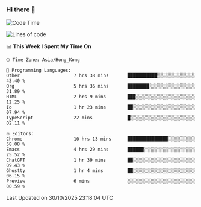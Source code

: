 ### Hi there 👋

<!--
**nicehiro/nicehiro** is a ✨ _special_ ✨ repository because its `README.md` (this file) appears on your GitHub profile.

Here are some ideas to get you started:

- 🔭 I’m currently working on ...
- 🌱 I’m currently learning ...
- 👯 I’m looking to collaborate on ...
- 🤔 I’m looking for help with ...
- 💬 Ask me about ...
- 📫 How to reach me: ...
- 😄 Pronouns: ...
- ⚡ Fun fact: ...
-->

<!--START_SECTION:waka-->
![Code Time](http://img.shields.io/badge/Code%20Time-1%2C186%20hrs%2049%20mins-blue)

![Lines of code](https://img.shields.io/badge/From%20Hello%20World%20I%27ve%20Written-1.9%20million%20lines%20of%20code-blue)

📊 **This Week I Spent My Time On** 

```text
🕑︎ Time Zone: Asia/Hong_Kong

💬 Programming Languages: 
Other                    7 hrs 38 mins       ███████████░░░░░░░░░░░░░░   43.40 % 
Org                      5 hrs 36 mins       ████████░░░░░░░░░░░░░░░░░   31.89 % 
HTML                     2 hrs 9 mins        ███░░░░░░░░░░░░░░░░░░░░░░   12.25 % 
Io                       1 hr 23 mins        ██░░░░░░░░░░░░░░░░░░░░░░░   07.94 % 
TypeScript               22 mins             █░░░░░░░░░░░░░░░░░░░░░░░░   02.11 % 

🔥 Editors: 
Chrome                   10 hrs 13 mins      ███████████████░░░░░░░░░░   58.08 % 
Emacs                    4 hrs 29 mins       ██████░░░░░░░░░░░░░░░░░░░   25.52 % 
ChatGPT                  1 hr 39 mins        ██░░░░░░░░░░░░░░░░░░░░░░░   09.43 % 
Ghostty                  1 hr 4 mins         ██░░░░░░░░░░░░░░░░░░░░░░░   06.15 % 
Preview                  6 mins              ░░░░░░░░░░░░░░░░░░░░░░░░░   00.59 % 
```


 Last Updated on 30/10/2025 23:18:04 UTC
<!--END_SECTION:waka-->
